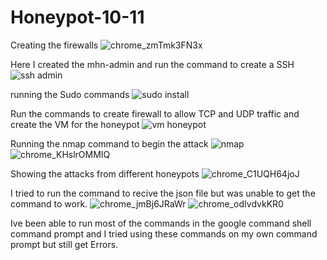 # Honeypot-10-11

Creating the firewalls
![chrome_zmTmk3FN3x](https://user-images.githubusercontent.com/98125551/166171951-4863f058-b6af-412f-9dd9-6553bc9dc6ee.gif)

Here I created the mhn-admin and run the command to create a SSH
![ssh admin](https://user-images.githubusercontent.com/98125551/166172404-ce76880f-d950-4edc-a07e-f39c8b79f7fb.gif)


running the Sudo commands
![sudo install](https://user-images.githubusercontent.com/98125551/166172419-ee1adb4c-21d9-418e-8209-44b25a9351cc.gif)

Run the commands to create firewall to allow TCP and UDP traffic and create the VM for the honeypot
![vm honeypot](https://user-images.githubusercontent.com/98125551/166172535-c26be62c-db2b-4145-9930-c7c42413464b.gif)

Running the nmap command to begin the attack
![nmap](https://user-images.githubusercontent.com/98125551/166172570-7c54adba-dba0-4690-aa81-5ad93cbecdb0.gif)
![chrome_KHslrOMMIQ](https://user-images.githubusercontent.com/98125551/166172636-1b5eabc4-2246-41f2-ac40-ee4eeb68ef50.gif)

Showing the attacks from different honeypots
![chrome_C1UQH64joJ](https://user-images.githubusercontent.com/98125551/166172778-8e02a79c-f00c-4ab0-9787-3be4ad425844.gif)

I tried to run the command to recive the json file but was unable to get the command to work.
![chrome_jmBj6JRaWr](https://user-images.githubusercontent.com/98125551/166172987-dac41886-3cbf-46a1-9ae4-d000587139c7.gif)
![chrome_odIvdvkKR0](https://user-images.githubusercontent.com/98125551/166172989-7aa82bac-49e1-4cac-b686-ed1a574dab38.gif)

Ive been able to run most of the commands in the google command shell command prompt and I tried using these commands on my own command prompt but still get Errors.
